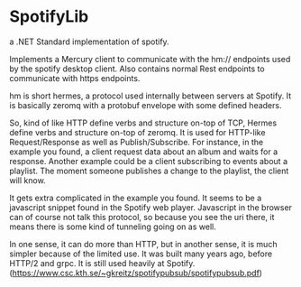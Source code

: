 # SpotifyLib

a .NET Standard implementation of spotify.

Implements a Mercury client to communicate with the hm:// endpoints used by the spotify desktop client.
Also contains normal Rest endpoints to communicate with https endpoints.

hm is short hermes, a protocol used internally between servers at Spotify. It is basically zeromq with a protobuf envelope with some defined headers.

So, kind of like HTTP define verbs and structure on-top of TCP, Hermes define verbs and structure on-top of zeromq. It is used for HTTP-like Request/Response as well as Publish/Subscribe. For instance, in the example you found, a client request data about an album and waits for a response. Another example could be a client subscribing to events about a playlist. The moment someone publishes a change to the playlist, the client will know.

It gets extra complicated in the example you found. It seems to be a javascript snippet found in the Spotify web player. Javascript in the browser can of course not talk this protocol, so because you see the uri there, it means there is some kind of tunneling going on as well.

In one sense, it can do more than HTTP, but in another sense, it is much simpler because of the limited use. It was built many years ago, before HTTP/2 and grpc. It is still used heavily at Spotify.
(https://www.csc.kth.se/~gkreitz/spotifypubsub/spotifypubsub.pdf)
